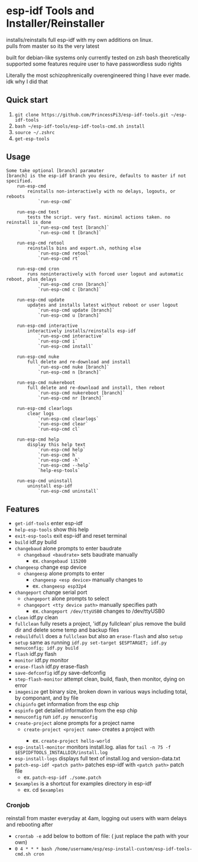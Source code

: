 # esp-idf Tools and Installer/Reinstaller
installs/reinstalls full esp-idf with my own additions on linux.  
pulls from master so its the very latest

built for debian-like systems
only currently tested on zsh bash theoretically supported
some features require user to have passwordless sudo rights  
  
Literally the most schizophrenically overengineered thing I have ever made. idk why I did that  

## Quick start
1. `git clone https://github.com/PrincessPi3/esp-idf-tools.git ~/esp-idf-tools`  
2. `bash ~/esp-idf-tools/esp-idf-tools-cmd.sh install`  
3. `source ~/.zshrc`
4. `get-esp-tools`  

## Usage
```
Some take optional [branch] paramater  
[branch] is the esp-idf branch you desire, defaults to master if not specified.
	run-esp-cmd
		reinstalls non-interactively with no delays, logouts, or reboots
			`run-esp-cmd`

	run-esp-cmd test
		tests the script. very fast. minimal actions taken. no reinstall is done
			`run-esp-cmd test [branch]`
			`run-esp-cmd t [branch]`

	run-esp-cmd retool
	    reinstalls bins and export.sh, nothing else
		    `run-esp-cmd retool`
			`run-esp-cmd rt`

	run-esp-cmd cron
		runs noninteractively with forced user logout and automatic reboot, plus delays
		    `run-esp-cmd cron [branch]`
			`run-esp-cmd c [branch]`

	run-esp-cmd update
		updates and installs latest without reboot or user logout
			`run-esp-cmd update [branch]`
			`run-esp-cmd u [branch]`

	run-esp-cmd interactive
		interactively installs/reinstalls esp-idf
		    `run-esp-cmd interactive`
			`run-esp-cmd i`
			`run-esp-cmd install`

	run-esp-cmd nuke
		full delete and re-download and install
			`run-esp-cmd nuke [branch]`
			`run-esp-cmd n [branch]`
	
	run-esp-cmd nukereboot
		full delete and re-download and install, then reboot
			`run-esp-cmd nukereboot [branch]`
			`run-esp-cmd nr [branch]`

	run-esp-cmd clearlogs
		clear logs
			`run-esp-cmd clearlogs`
			`run-esp-cmd clear`
			`run-esp-cmd cl`

	run-esp-cmd help
		display this help text
			`run-esp-cmd help`
			`run-esp-cmd h`
			`run-esp-cmd -h`
			`run-esp-cmd --help`
			`help-esp-tools`

	run-esp-cmd uninstall
		uninstall esp-idf
			`run-esp-cmd uninstall`
```

## Features
* `get-idf-tools` enter esp-idf
* `help-esp-tools` show this help
* `exit-esp-tools` exit esp-idf and reset terminal
* `build` idf.py build  
* `changebaud` alone prompts to enter baudrate
	* `changebaud <baudrate>` sets baudrate manually
		* ex. `changebaud 115200`
* `changeesp` change esp device
	* `changeesp` alone prompts to enter
		* `changeesp <esp device>` manually changes to <esp device>
		* ex. `changeesp esp32p4`
* `changeport` change serial port
	* `changeport` alone prompts to select
	* `changeport <tty device path>` manually specifies path
		* ex. `changeport /dev/ttyUSB0` changes to /dev/ttyUSB0
* `clean` idf.py clean  
* `fullclean` fully resets a project, 'idf.py fullclean' plus remove the build dir and delete some temp and backup files  
* `rebuildfull` does a `fullclean` but also an `erase-flash` and also `setup`  
* `setup` same as running `idf.py set-target $ESPTARGET; idf.py menuconfig; idf.py build`  
* `flash` idf.py flash  
* `monitor` idf.py monitor  
* `erase-flash` idf.py erase-flash  
* `save-defconfig` idf.py save-defconfig  
* `step-flash-monitor` attempt clean, build, flash, then monitor, dying on error  
* `imagesize` get binary size, broken down in various ways including total, by componant, and by file
* `chipinfo` get information from the esp chip
* `espinfo` get detailed information from the esp chip
* `menuconfig` run `idf.py menuconfig`
* `create-project` alone prompts for a project name
	* `create-project <project name>` creates a project with <project name>
		* ex. `create-project hello-world`
* `esp-install-monitor` monitors install.log. alias for `tail -n 75 -f $ESPIDFTOOLS_INSTALLDIR/install.log`
* `esp-install-logs` displays full text of install.log and version-data.txt
* `patch-esp-idf <patch path>` patches esp-idf with `<patch path>` patch file
	* ex. `patch-esp-idf ./some.patch`
* `$examples` is a shortcut for examples directory in esp-idf
	* ex. cd `$examples`

### Cronjob
reinstall from master everyday at 4am, logging out users with warn delays and rebooting after
* `crontab -e`
add below to bottom of file:
( just replace the path with your own)
* `0 4 * * * bash /home/username/esp/esp-install-custom/esp-idf-tools-cmd.sh cron`